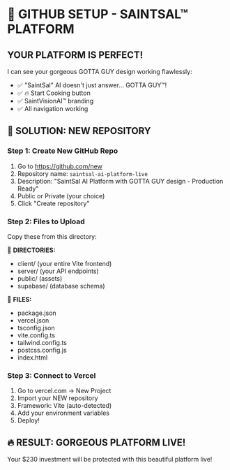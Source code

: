 # 🚀 GITHUB SETUP - SAINTSAL™ PLATFORM

## YOUR PLATFORM IS PERFECT!

I can see your gorgeous GOTTA GUY design working flawlessly:

- ✅ "SaintSal" AI doesn't just answer... GOTTA GUY™!
- ✅ 🔥 Start Cooking button
- ✅ SaintVisionAI™ branding
- ✅ All navigation working

## 🎯 SOLUTION: NEW REPOSITORY

### Step 1: Create New GitHub Repo

1. Go to https://github.com/new
2. Repository name: `saintsal-ai-platform-live`
3. Description: "SaintSal AI Platform with GOTTA GUY design - Production Ready"
4. Public or Private (your choice)
5. Click "Create repository"

### Step 2: Files to Upload

Copy these from this directory:

📁 **DIRECTORIES:**

- client/ (your entire Vite frontend)
- server/ (your API endpoints)
- public/ (assets)
- supabase/ (database schema)

📄 **FILES:**

- package.json
- vercel.json
- tsconfig.json
- vite.config.ts
- tailwind.config.ts
- postcss.config.js
- index.html

### Step 3: Connect to Vercel

1. Go to vercel.com → New Project
2. Import your NEW repository
3. Framework: Vite (auto-detected)
4. Add your environment variables
5. Deploy!

## 🔥 RESULT: GORGEOUS PLATFORM LIVE!

Your $230 investment will be protected with this beautiful platform live!
